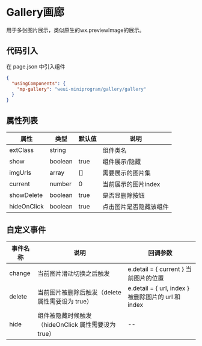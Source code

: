 # Gallery画廊
用于多张图片展示，类似原生的wx.previewImage的展示。

## 代码引入
在 page.json 中引入组件
```json
{
  "usingComponents": {
    "mp-gallery": "weui-miniprogram/gallery/gallery"
  }
}
```



## 属性列表
| 属性 | 类型 | 默认值 | 说明 |
| ---- | ---- | ------ | ---- |
| extClass | string |  | 组件类名 |
| show | boolean | true| 组件展示/隐藏 |
| imgUrls | array | [] | 需要展示的图片集 |
| current | number | 0 | 当前展示的图片index |
| showDelete | boolean | true | 是否显删除按钮 |
| hideOnClick | boolean | true | 点击图片是否隐藏该组件 |

## 自定义事件
| 事件名称 | 说明 | 回调参数 |
| ---- | ---- | ------ |
| change | 当前图片滑动切换之后触发 | e.detail = { current } 当前图片的位置 |
| delete | 当前图片被删除后触发（delete 属性需要设为 true） | e.detail = { url, index } 被删除图片的 url 和 index |
| hide | 组件被隐藏时候触发（hideOnClick 属性需要设为 true） | -- |